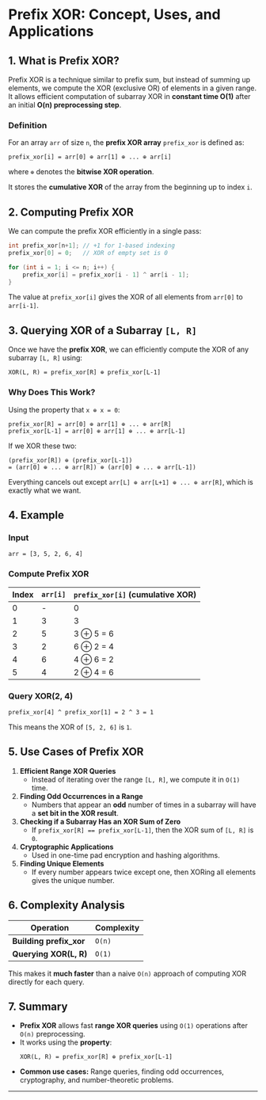 # Prefix XOR: Concept, Uses, and Applications

## 1. What is Prefix XOR?
Prefix XOR is a technique similar to prefix sum, but instead of summing up elements, we compute the XOR (exclusive OR) of elements in a given range. It allows efficient computation of subarray XOR in **constant time O(1)** after an initial **O(n) preprocessing step**.

### Definition
For an array `arr` of size `n`, the **prefix XOR array** `prefix_xor` is defined as:

```
prefix_xor[i] = arr[0] ⊕ arr[1] ⊕ ... ⊕ arr[i]
```
where `⊕` denotes the **bitwise XOR operation**.

It stores the **cumulative XOR** of the array from the beginning up to index `i`.

## 2. Computing Prefix XOR
We can compute the prefix XOR efficiently in a single pass:

```cpp
int prefix_xor[n+1]; // +1 for 1-based indexing
prefix_xor[0] = 0;   // XOR of empty set is 0

for (int i = 1; i <= n; i++) {
    prefix_xor[i] = prefix_xor[i - 1] ^ arr[i - 1];
}
```

The value at `prefix_xor[i]` gives the XOR of all elements from `arr[0]` to `arr[i-1]`.

## 3. Querying XOR of a Subarray `[L, R]`
Once we have the **prefix XOR**, we can efficiently compute the XOR of any subarray `[L, R]` using:

```
XOR(L, R) = prefix_xor[R] ⊕ prefix_xor[L-1]
```

### Why Does This Work?
Using the property that `x ⊕ x = 0`:

```
prefix_xor[R] = arr[0] ⊕ arr[1] ⊕ ... ⊕ arr[R]
prefix_xor[L-1] = arr[0] ⊕ arr[1] ⊕ ... ⊕ arr[L-1]
```

If we XOR these two:

```
(prefix_xor[R]) ⊕ (prefix_xor[L-1])
= (arr[0] ⊕ ... ⊕ arr[R]) ⊕ (arr[0] ⊕ ... ⊕ arr[L-1])
```

Everything cancels out except `arr[L] ⊕ arr[L+1] ⊕ ... ⊕ arr[R]`, which is exactly what we want.

## 4. Example
### **Input**
```
arr = [3, 5, 2, 6, 4]
```
### **Compute Prefix XOR**
| Index | `arr[i]` | `prefix_xor[i]` (cumulative XOR) |
|--------|--------|-------------|
| 0 | - | 0 |
| 1 | 3 | 3 |
| 2 | 5 | 3 ⊕ 5 = 6 |
| 3 | 2 | 6 ⊕ 2 = 4 |
| 4 | 6 | 4 ⊕ 6 = 2 |
| 5 | 4 | 2 ⊕ 4 = 6 |

### **Query XOR(2, 4)**
```
prefix_xor[4] ^ prefix_xor[1] = 2 ^ 3 = 1
```
This means the XOR of `[5, 2, 6]` is `1`.

## 5. Use Cases of Prefix XOR
1. **Efficient Range XOR Queries**  
   - Instead of iterating over the range `[L, R]`, we compute it in `O(1)` time.
2. **Finding Odd Occurrences in a Range**  
   - Numbers that appear an **odd** number of times in a subarray will have a **set bit in the XOR result**.
3. **Checking if a Subarray Has an XOR Sum of Zero**  
   - If `prefix_xor[R] == prefix_xor[L-1]`, then the XOR sum of `[L, R]` is `0`.
4. **Cryptographic Applications**  
   - Used in one-time pad encryption and hashing algorithms.
5. **Finding Unique Elements**  
   - If every number appears twice except one, then XORing all elements gives the unique number.

## 6. Complexity Analysis
| Operation | Complexity |
|-----------|------------|
| **Building prefix_xor** | `O(n)` |
| **Querying XOR(L, R)** | `O(1)` |

This makes it **much faster** than a naive `O(n)` approach of computing XOR directly for each query.

## 7. Summary
- **Prefix XOR** allows fast **range XOR queries** using `O(1)` operations after `O(n)` preprocessing.
- It works using the **property**:  
  ```
  XOR(L, R) = prefix_xor[R] ⊕ prefix_xor[L-1]
  ```
- **Common use cases:** Range queries, finding odd occurrences, cryptography, and number-theoretic problems.

---

